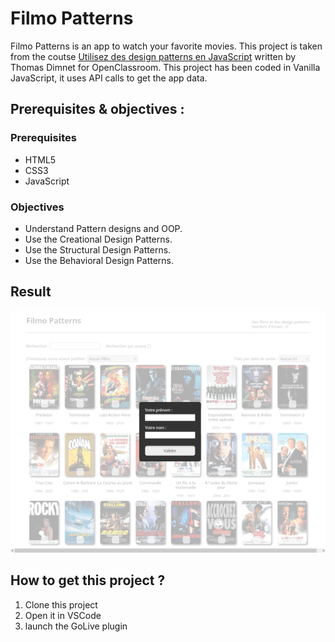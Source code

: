 # Filmo Patterns
Filmo Patterns is an app to watch your favorite movies. This project is taken from the coutse [Utilisez des design patterns en JavaScript](https://openclassrooms.com/fr/courses/7133336-utilisez-des-design-patterns-en-javascript) written by Thomas Dimnet for OpenClassroom.
This project has been coded in Vanilla JavaScript, it uses API calls to get the app data.


## Prerequisites & objectives :
### Prerequisites
* HTML5
* CSS3
* JavaScript


### Objectives
* Understand Pattern designs and OOP.
* Use the Creational Design Patterns.
* Use the Structural Design Patterns.
* Use the Behavioral Design Patterns.


## Result
![desktop screenshot](https://github.com/s-manguy/projects/blob/main/front-end-libraries/oc-08-filmo-utiliser-les-design-patterns/filmo-patterns-screenshot-desktop_600px.png)


## How to get this project ?
1. Clone this project
2. Open it in VSCode
3. launch the GoLive plugin
